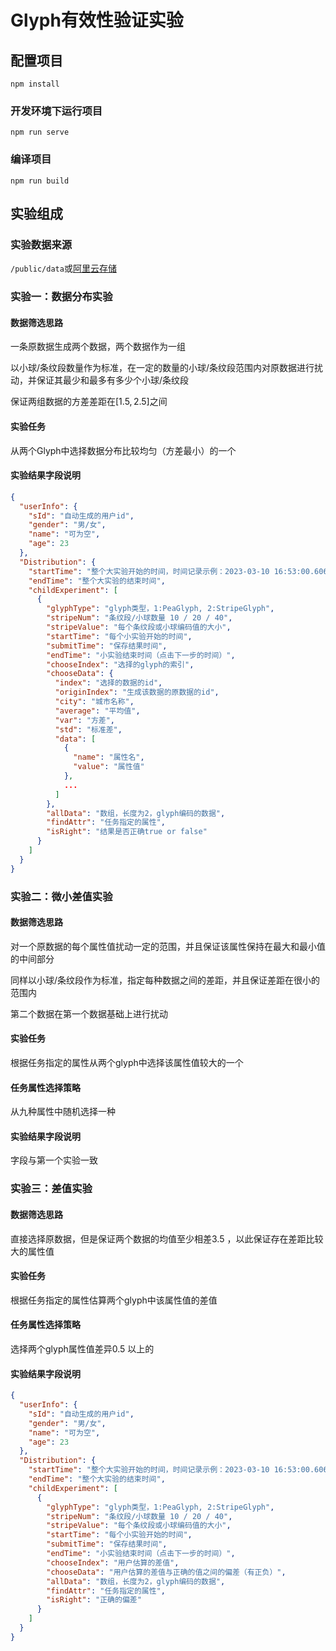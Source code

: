 # Glyph有效性验证实验

## 配置项目
```
npm install
```

### 开发环境下运行项目
```
npm run serve
```

### 编译项目
```
npm run build
```

## 实验组成

### 实验数据来源
`/public/data`或[阿里云存储]([阿里云存储]:https://leisir-note-image.oss-cn-hangzhou.aliyuncs.com/glyph_experiment_new/)

### 实验一：数据分布实验

#### 数据筛选思路

一条原数据生成两个数据，两个数据作为一组

以小球/条纹段数量作为标准，在一定的数量的小球/条纹段范围内对原数据进行扰动，并保证其最少和最多有多少个小球/条纹段

保证两组数据的方差差距在$[1.5,2.5]$之间

#### 实验任务
从两个Glyph中选择数据分布比较均匀（方差最小）的一个

#### 实验结果字段说明
```json
{
  "userInfo": {
    "sId": "自动生成的用户id",
    "gender": "男/女",
    "name": "可为空",
    "age": 23
  },
  "Distribution": {
    "startTime": "整个大实验开始的时间，时间记录示例：2023-03-10 16:53:00.606",
    "endTime": "整个大实验的结束时间",
    "childExperiment": [
      {
        "glyphType": "glyph类型，1:PeaGlyph, 2:StripeGlyph",
        "stripeNum": "条纹段/小球数量 10 / 20 / 40",
        "stripeValue": "每个条纹段或小球编码值的大小",
        "startTime": "每个小实验开始的时间",
        "submitTime": "保存结果时间",
        "endTime": "小实验结束时间（点击下一步的时间）",
        "chooseIndex": "选择的glyph的索引",
        "chooseData": {
          "index": "选择的数据的id",
          "originIndex": "生成该数据的原数据的id",
          "city": "城市名称",
          "average": "平均值",
          "var": "方差",
          "std": "标准差",
          "data": [
            {
              "name": "属性名",
              "value": "属性值"
            },
            ...
          ]
        },
        "allData": "数组，长度为2，glyph编码的数据",
        "findAttr": "任务指定的属性",
        "isRight": "结果是否正确true or false"
      }
    ]
  }
}
```

### 实验二：微小差值实验

#### 数据筛选思路

对一个原数据的每个属性值扰动一定的范围，并且保证该属性保持在最大和最小值的中间部分

同样以小球/条纹段作为标准，指定每种数据之间的差距，并且保证差距在很小的范围内

第二个数据在第一个数据基础上进行扰动

#### 实验任务
根据任务指定的属性从两个glyph中选择该属性值较大的一个

#### 任务属性选择策略

从九种属性中随机选择一种

#### 实验结果字段说明
字段与第一个实验一致

### 实验三：差值实验

#### 数据筛选思路

直接选择原数据，但是保证两个数据的均值至少相差$3.5$ ，以此保证存在差距比较大的属性值

#### 实验任务
根据任务指定的属性估算两个glyph中该属性值的差值

#### 任务属性选择策略
选择两个glyph属性值差异$0.5$ 以上的 

#### 实验结果字段说明
```json
{
  "userInfo": {
    "sId": "自动生成的用户id",
    "gender": "男/女",
    "name": "可为空",
    "age": 23
  },
  "Distribution": {
    "startTime": "整个大实验开始的时间，时间记录示例：2023-03-10 16:53:00.606",
    "endTime": "整个大实验的结束时间",
    "childExperiment": [
      {
        "glyphType": "glyph类型，1:PeaGlyph, 2:StripeGlyph",
        "stripeNum": "条纹段/小球数量 10 / 20 / 40",
        "stripeValue": "每个条纹段或小球编码值的大小",
        "startTime": "每个小实验开始的时间",
        "submitTime": "保存结果时间",
        "endTime": "小实验结束时间（点击下一步的时间）",
        "chooseIndex": "用户估算的差值",
        "chooseData": "用户估算的差值与正确的值之间的偏差（有正负）",
        "allData": "数组，长度为2，glyph编码的数据",
        "findAttr": "任务指定的属性",
        "isRight": "正确的偏差"
      }
    ]
  }
}
```



